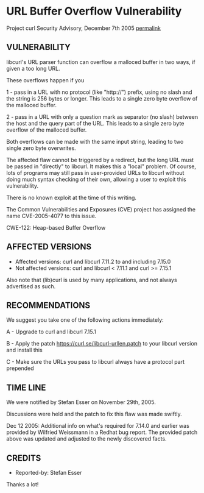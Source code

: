 URL Buffer Overflow Vulnerability
=================================

Project curl Security Advisory, December 7th 2005
[permalink](https://curl.se/docs/CVE-2005-4077.html)

VULNERABILITY
-------------

libcurl's URL parser function can overflow a malloced buffer in two ways, if
given a too long URL.

These overflows happen if you

 1 - pass in a URL with no protocol (like "http://") prefix, using no slash
     and the string is 256 bytes or longer. This leads to a single zero byte
     overflow of the malloced buffer.

 2 - pass in a URL with only a question mark as separator (no slash) between
     the host and the query part of the URL. This leads to a single zero byte
     overflow of the malloced buffer.

Both overflows can be made with the same input string, leading to two single
zero byte overwrites.

The affected flaw cannot be triggered by a redirect, but the long URL must be
passed in "directly" to libcurl. It makes this a "local" problem. Of course,
lots of programs may still pass in user-provided URLs to libcurl without doing
much syntax checking of their own, allowing a user to exploit this
vulnerability.

There is no known exploit at the time of this writing.

The Common Vulnerabilities and Exposures (CVE) project has assigned the name
CVE-2005-4077 to this issue.

CWE-122: Heap-based Buffer Overflow

AFFECTED VERSIONS
-----------------

- Affected versions: curl and libcurl 7.11.2 to and including 7.15.0
- Not affected versions: curl and libcurl < 7.11.1 and curl >= 7.15.1

Also note that (lib)curl is used by many applications, and not always
advertised as such.

RECOMMENDATIONS
---------------

We suggest you take one of the following actions immediately:

 A - Upgrade to curl and libcurl 7.15.1

 B - Apply the patch https://curl.se/libcurl-urllen.patch to your
     libcurl version and install this

 C - Make sure the URLs you pass to libcurl always have a protocol part
     prepended

TIME LINE
---------

We were notified by Stefan Esser on November 29th, 2005.

Discussions were held and the patch to fix this flaw was made swiftly.

Dec 12 2005: Additional info on what's required for 7.14.0 and earlier was
provided by Wilfried Weissmann in a Redhat bug report. The provided patch
above was updated and adjusted to the newly discovered facts.

CREDITS
-------

- Reported-by: Stefan Esser

Thanks a lot!
